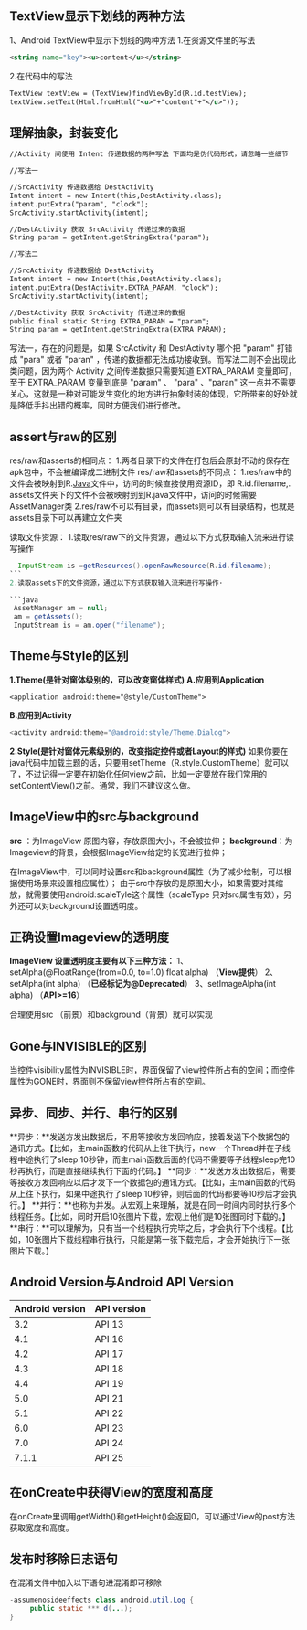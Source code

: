 ## TextView显示下划线的两种方法
1、Android TextView中显示下划线的两种方法
1.在资源文件里的写法
```xml
<string name="key"><u>content</u></string>
```
2.在代码中的写法
```xml
TextView textView = (TextView)findViewById(R.id.testView);   
textView.setText(Html.fromHtml("<u>"+"content"+"</u>"));  
```
## 理解抽象，封装变化
```xml
//Activity 间使用 Intent 传递数据的两种写法 下面均是伪代码形式，请忽略一些细节

//写法一

//SrcActivity 传递数据给 DestActivity
Intent intent = new Intent(this,DestActivity.class);
intent.putExtra("param", "clock");
SrcActivity.startActivity(intent);

//DestActivity 获取 SrcActivity 传递过来的数据
String param = getIntent.getStringExtra("param");

//写法二

//SrcActivity 传递数据给 DestActivity
Intent intent = new Intent(this,DestActivity.class);
intent.putExtra(DestActivity.EXTRA_PARAM, "clock");
SrcActivity.startActivity(intent);

//DestActivity 获取 SrcActivity 传递过来的数据
public final static String EXTRA_PARAM = "param";
String param = getIntent.getStringExtra(EXTRA_PARAM);
```
写法一，存在的问题是，如果 SrcActivity 和 DestActivity 哪个把 "param" 打错成 "para" 或者 "paran" ，传递的数据都无法成功接收到。而写法二则不会出现此类问题，因为两个 Activity 之间传递数据只需要知道 EXTRA_PARAM 变量即可，至于 EXTRA_PARAM 变量到底是 "param" 、 "para" 、"paran" 这一点并不需要关心，这就是一种对可能发生变化的地方进行抽象封装的体现，它所带来的好处就是降低手抖出错的概率，同时方便我们进行修改。

## assert与raw的区别
res/raw和asserts的相同点：
1.两者目录下的文件在打包后会原封不动的保存在apk包中，不会被编译成二进制文件
res/raw和assets的不同点：
1.res/raw中的文件会被映射到R.[Java](http://lib.csdn.net/base/javaee)文件中，访问的时候直接使用资源ID，即
R.id.filename,.
assets文件夹下的文件不会被映射到到R.java文件中，访问的时候需要AssetManager类
2.res/raw不可以有目录，而assets则可以有目录结构，也就是assets目录下可以再建立文件夹

读取文件资源：
1.读取res/raw下的文件资源，通过以下方式获取输入流来进行读写操作

```java
  InputStream is =getResources().openRawResource(R.id.filename);
```  
2.读取assets下的文件资源，通过以下方式获取输入流来进行写操作·
     
```java
 AssetManager am = null;  
 am = getAssets();  
 InputStream is = am.open("filename");  
```
## Theme与Style的区别
**1.Theme(**是针对窗体级别的，可以改变窗体样式**)**
**A.应用到Application**
```
<application android:theme="@style/CustomTheme">
```

**B.应用到Activity**
```java
<activity android:theme="@android:style/Theme.Dialog">
```

**2.Style(是针对窗体元素级别的，改变指定控件或者Layout的样式)**
如果你要在java代码中加载主题的话，只要用setTheme（R.style.CustomTheme）就可以了，不过记得一定要在初始化任何view之前，比如一定要放在我们常用的setContentView()之前。通常，我们不建议这么做。
## ImageView中的src与background
**src** ：为ImageView 原图内容，存放原图大小，不会被拉伸；
**background**：为Imageview的背景，会根据ImageView给定的长宽进行拉伸；

在ImageView中，可以同时设置src和background属性（为了减少绘制，可以根据使用场景来设置相应属性）； 由于src中存放的是原图大小，如果需要对其缩放，就需要使用android:scaleTyle这个属性（scaleType 只对src属性有效），另外还可以对background设置透明度。

## 正确设置Imageview的透明度
**ImageView 设置透明度主要有以下三种方法：**
1、setAlpha(@FloatRange(from=0.0, to=1.0) float alpha) （**View提供**）
2、setAlpha(int alpha) （**已经标记为@Deprecated**）
3、setImageAlpha(int alpha) （**API>=16**）

合理使用src （前景）和background（背景）就可以实现

## Gone与INVISIBLE的区别
当控件visibility属性为INVISIBLE时，界面保留了view控件所占有的空间；而控件属性为GONE时，界面则不保留view控件所占有的空间。

## 异步、同步、并行、串行的区别
**异步：**发送方发出数据后，不用等接收方发回响应，接着发送下个数据包的通讯方式。【比如，主main函数的代码从上往下执行，new一个Thread并在子线程中途执行了sleep 10秒钟，而主main函数后面的代码不需要等子线程sleep完10秒再执行，而是直接继续执行下面的代码。】
**同步：**发送方发出数据后，需要等接收方发回响应以后才发下一个数据包的通讯方式。【比如，主main函数的代码从上往下执行，如果中途执行了sleep 10秒钟，则后面的代码都要等10秒后才会执行。】
**并行：**也称为并发。从宏观上来理解，就是在同一时间内同时执行多个线程任务。【比如，同时开启10张图片下载，宏观上他们是10张图同时下载的。】
**串行：**可以理解为，只有当一个线程执行完毕之后，才会执行下个线程。【比如，10张图片下载线程串行执行，只能是第一张下载完后，才会开始执行下一张图片下载。】

## Android Version与Android API Version


Android version | API version 
----------------|-------------
3.2   | API 13 
4.1   | API 16 
4.2   | API 17 
4.3   | API 18 
4.4   | API 19 
5.0   | API 21  
5.1   | API 22 
6.0   | API 23 
7.0   | API 24  
7.1.1 | API 25

## 在onCreate中获得View的宽度和高度
在onCreate里调用getWidth()和getHeight()会返回0，可以通过View的post方法获取宽度和高度。

## 发布时移除日志语句
在混淆文件中加入以下语句进混淆即可移除
```java
-assumenosideeffects class android.util.Log { 
     public static *** d(...);
}
```

